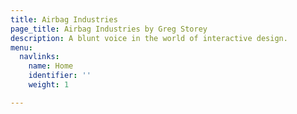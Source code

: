 ```yaml
---
title: Airbag Industries
page_title: Airbag Industries by Greg Storey
description: A blunt voice in the world of interactive design.
menu:
  navlinks:
    name: Home
    identifier: ''
    weight: 1

---
```

